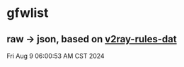 # gfwlist
## raw -> json, based on [v2ray-rules-dat](https://github.com/Loyalsoldier/v2ray-rules-dat)
Fri Aug  9 06:00:53 AM CST 2024

